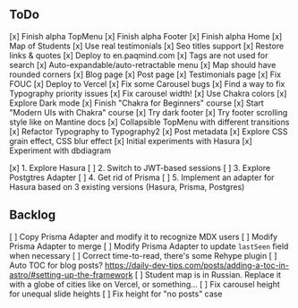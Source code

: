 ## ToDo

[x] Finish alpha TopMenu
[x] Finish alpha Footer
[x] Finish alpha Home
  [x] Map of Students
  [x] Use real testimonials
[x] Seo titles support
[x] Restore links & quotes
[x] Deploy to en.paqmind.com
[x] Tags are not used for search
[x] Auto-expandable/auto-retractable menu
[x] Map should have rounded corners
[x] Blog page
[x] Post page
[x] Testimonials page
[x] Fix FOUC
[x] Deploy to Vercel
[x] Fix some Carousel bugs
[x] Find a way to fix Typography priority issues
[x] Fix carousel width!
[x] Use Chakra colors
[x] Explore Dark mode
[x] Finish "Chakra for Beginners" course
[x] Start "Modern UIs with Chakra" course
[x] Try dark footer
[x] Try footer scrolling style like on Mantine docs
[x] Collapsible TopMenu with different transitions
[x] Refactor Typography to Typography2
[x] Post metadata
[x] Explore CSS grain effect, CSS blur effect
[x] Initial experiments with Hasura 
[x] Experiment with dbdiagram

[x] 1. Explore Hasura 
[ ] 2. Switch to JWT-based sessions
[ ] 3. Explore Postgtres Adapter
[ ] 4. Get rid of Prisma
[ ] 5. Implement an adapter for Hasura based on 3 existing versions (Hasura, Prisma, Postgres)

## Backlog

[ ] Copy Prisma Adapter and modify it to recognize MDX users
[ ] Modify Prisma Adapter to merge 
[ ] Modify Prisma Adapter to update `lastSeen` field when necessary
[ ] Correct time-to-read, there's some Rehype plugin 
[ ] Auto TOC for blog posts? https://daily-dev-tips.com/posts/adding-a-toc-in-astro/#setting-up-the-framework
[ ] Student map is in Russian. Replace it with a globe of cities like on Vercel, or something...
[ ] Fix carousel height for unequal slide heights
[ ] Fix height for "no posts" case



